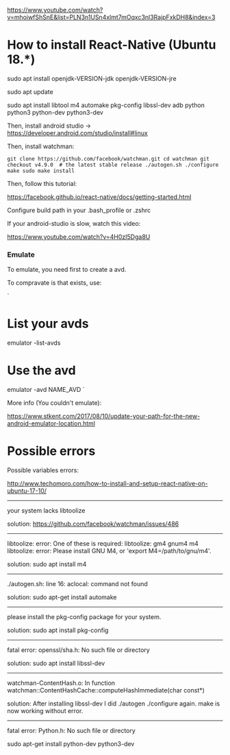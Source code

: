 https://www.youtube.com/watch?v=mhoiwfShSnE&list=PLN3n1USn4xlmt7mOqxc3nl3RajpFxkDH8&index=3

# How to install React-Native (Ubuntu 18.*)

sudo apt install openjdk-VERSION-jdk openjdk-VERSION-jre

sudo apt update

sudo apt install libtool m4 automake pkg-config libssl-dev adb python python3 python-dev python3-dev

Then, install android studio -> https://developer.android.com/studio/install#linux

Then, install watchman:

`
git clone https://github.com/facebook/watchman.git
cd watchman
git checkout v4.9.0  # the latest stable release
./autogen.sh
./configure
make
sudo make install
`

Then, follow this tutorial:

https://facebook.github.io/react-native/docs/getting-started.html

Configure build path in your .bash_profile or .zshrc

If your android-studio is slow, watch this video:

https://www.youtube.com/watch?v=4H0zI5Dga8U

### Emulate

To emulate, you need first to create a avd.

To compravate is that exists, use:

`
# List your avds
emulator -list-avds

# Use the avd
emulator -avd NAME_AVD
`

More info (You couldn't emulate):

https://www.stkent.com/2017/08/10/update-your-path-for-the-new-android-emulator-location.html

# Possible errors

Possible variables errors: 

http://www.techomoro.com/how-to-install-and-setup-react-native-on-ubuntu-17-10/

---

your system lacks libtoolize

solution: https://github.com/facebook/watchman/issues/486

---
       
libtoolize:   error: One of these is required:
libtoolize:                 gm4 gnum4 m4
libtoolize:   error: Please install GNU M4, or 'export M4=/path/to/gnu/m4'.

solution: sudo apt install m4

---

./autogen.sh: line 16: aclocal: command not found

solution: sudo apt-get install automake

---

please install the pkg-config package for your system.

solution: sudo apt install pkg-config

---

fatal error: openssl/sha.h: No such file or directory

solution: sudo apt install libssl-dev

---

watchman-ContentHash.o: In function watchman::ContentHashCache::computeHashImmediate(char const*)

solution: After installing libssl-dev I did ./autogen ./configure again. make is now working without error.

---

fatal error: Python.h: No such file or directory

sudo apt-get install python-dev python3-dev
